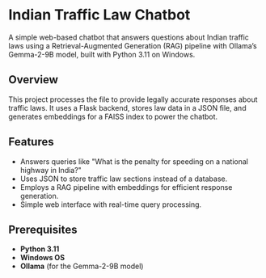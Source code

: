 # Indian Traffic Law Chatbot

A simple web-based chatbot that answers questions about Indian traffic laws using a Retrieval-Augmented Generation (RAG) pipeline with Ollama’s Gemma-2-9B model, built with Python 3.11 on Windows.

## Overview
This project processes the file to provide legally accurate responses about traffic laws. It uses a Flask backend, stores law data in a JSON file, and generates embeddings for a FAISS index to power the chatbot.

## Features
- Answers queries like "What is the penalty for speeding on a national highway in India?"
- Uses JSON to store traffic law sections instead of a database.
- Employs a RAG pipeline with embeddings for efficient response generation.
- Simple web interface with real-time query processing.

## Prerequisites
- **Python 3.11**
- **Windows OS**
- **Ollama** (for the Gemma-2-9B model)


